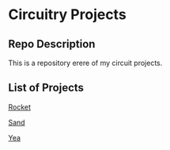 # Circuitry Projects

## Repo Description
This is a repository erere of my circuit projects.

## List of Projects
[Rocket](./rocket)

[Sand](./sand)

[Yea](./yea)
